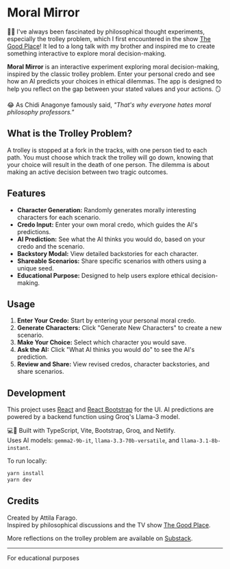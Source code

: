 # Moral Mirror

🤔💡 I've always been fascinated by philosophical thought experiments, especially the trolley problem, which I first encountered in the show [The Good Place](https://www.imdb.com/title/tt4955642/)! It led to a long talk with my brother and inspired me to create something interactive to explore moral decision-making.

**Moral Mirror** is an interactive experiment exploring moral decision-making, inspired by the classic trolley problem. Enter your personal credo and see how an AI predicts your choices in ethical dilemmas. The app is designed to help you reflect on the gap between your stated values and your actions. 🪞

😂 As Chidi Anagonye famously said, _"That's why everyone hates moral philosophy professors."_

## What is the Trolley Problem?

A trolley is stopped at a fork in the tracks, with one person tied to each path. You must choose which track the trolley will go down, knowing that your choice will result in the death of one person. The dilemma is about making an active decision between two tragic outcomes.

## Features

- **Character Generation:** Randomly generates morally interesting characters for each scenario.
- **Credo Input:** Enter your own moral credo, which guides the AI's predictions.
- **AI Prediction:** See what the AI thinks you would do, based on your credo and the scenario.
- **Backstory Modal:** View detailed backstories for each character.
- **Shareable Scenarios:** Share specific scenarios with others using a unique seed.
- **Educational Purpose:** Designed to help users explore ethical decision-making.

## Usage

1. **Enter Your Credo:** Start by entering your personal moral credo.
2. **Generate Characters:** Click "Generate New Characters" to create a new scenario.
3. **Make Your Choice:** Select which character you would save.
4. **Ask the AI:** Click "What AI thinks you would do" to see the AI's prediction.
5. **Review and Share:** View revised credos, character backstories, and share scenarios.

## Development

This project uses [React](https://react.dev/) and [React Bootstrap](https://react-bootstrap.github.io/) for the UI. AI predictions are powered by a backend function using Groq's Llama-3 model.

💻🚀 Built with TypeScript, Vite, Bootstrap, Groq, and Netlify.  
Uses AI models: `gemma2-9b-it`, `llama-3.3-70b-versatile`, and `llama-3.1-8b-instant`.

To run locally:

```sh
yarn install
yarn dev
```

## Credits

Created by Attila Farago.  
Inspired by philosophical discussions and the TV show [The Good Place](https://www.imdb.com/title/tt4955642/).

More reflections on the trolley problem are available on [Substack](https://troypancake.substack.com/p/reflections-on-the-trolley-problem).

---

For educational purposes